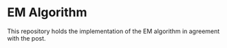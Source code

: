 # EM Algorithm

This repository holds the implementation of the EM algorithm in agreement with the post.
